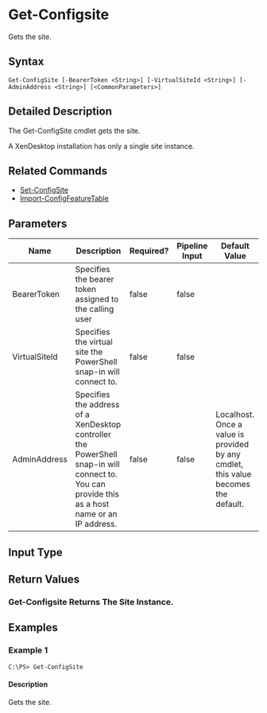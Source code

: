 ﻿
# Get-Configsite
Gets the site.
## Syntax
```
Get-ConfigSite [-BearerToken <String>] [-VirtualSiteId <String>] [-AdminAddress <String>] [<CommonParameters>]
```
## Detailed Description
The Get-ConfigSite cmdlet gets the site.

A XenDesktop installation has only a single site instance.


## Related Commands

* [Set-ConfigSite](../Set-ConfigSite/)
* [Import-ConfigFeatureTable](../Import-ConfigFeatureTable/)
## Parameters
| Name   | Description | Required? | Pipeline Input | Default Value |
| --- | --- | --- | --- | --- |
| BearerToken | Specifies the bearer token assigned to the calling user | false | false |  |
| VirtualSiteId | Specifies the virtual site the PowerShell snap-in will connect to. | false | false |  |
| AdminAddress | Specifies the address of a XenDesktop controller the PowerShell snap-in will connect to. You can provide this as a host name or an IP address. | false | false | Localhost. Once a value is provided by any cmdlet, this value becomes the default. |

## Input Type

### 

## Return Values

### Get-Configsite Returns The Site Instance.

## Examples

### Example 1
```
C:\PS> Get-ConfigSite
```
#### Description
Gets the site.
